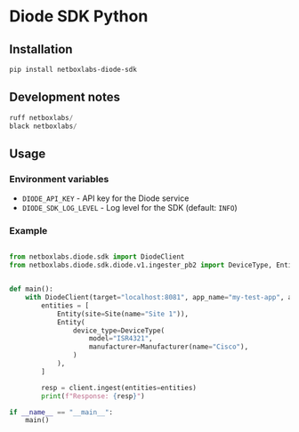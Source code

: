 # Diode SDK Python

## Installation

```bash
pip install netboxlabs-diode-sdk
```

## Development notes

```python
ruff netboxlabs/
black netboxlabs/
```

## Usage

### Environment variables

* `DIODE_API_KEY` - API key for the Diode service
* `DIODE_SDK_LOG_LEVEL` - Log level for the SDK (default: `INFO`)

### Example

```python

from netboxlabs.diode.sdk import DiodeClient
from netboxlabs.diode.sdk.diode.v1.ingester_pb2 import DeviceType, Entity, Manufacturer, Site


def main():
    with DiodeClient(target="localhost:8081", app_name="my-test-app", app_version="0.0.1") as client:
        entities = [
            Entity(site=Site(name="Site 1")),
            Entity(
                device_type=DeviceType(
                    model="ISR4321",
                    manufacturer=Manufacturer(name="Cisco"),
                )
            ),
        ]

        resp = client.ingest(entities=entities)
        print(f"Response: {resp}")

if __name__ == "__main__":
    main()
```
